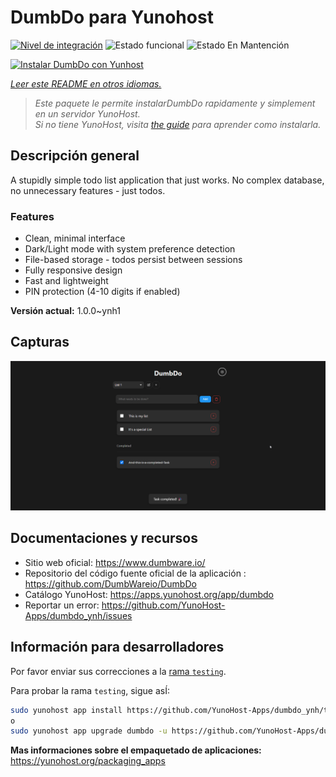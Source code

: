 <!--
Este archivo README esta generado automaticamente<https://github.com/YunoHost/apps/tree/master/tools/readme_generator>
No se debe editar a mano.
-->

# DumbDo para Yunohost

[![Nivel de integración](https://apps.yunohost.org/badge/integration/dumbdo)](https://ci-apps.yunohost.org/ci/apps/dumbdo/)
![Estado funcional](https://apps.yunohost.org/badge/state/dumbdo)
![Estado En Mantención](https://apps.yunohost.org/badge/maintained/dumbdo)

[![Instalar DumbDo con Yunhost](https://install-app.yunohost.org/install-with-yunohost.svg)](https://install-app.yunohost.org/?app=dumbdo)

*[Leer este README en otros idiomas.](./ALL_README.md)*

> *Este paquete le permite instalarDumbDo rapidamente y simplement en un servidor YunoHost.*  
> *Si no tiene YunoHost, visita [the guide](https://yunohost.org/install) para aprender como instalarla.*

## Descripción general

A stupidly simple todo list application that just works. No complex database, no unnecessary features - just todos.

### Features

- Clean, minimal interface
- Dark/Light mode with system preference detection
- File-based storage - todos persist between sessions
- Fully responsive design
- Fast and lightweight
- PIN protection (4-10 digits if enabled)


**Versión actual:** 1.0.0~ynh1

## Capturas

![Captura de DumbDo](./doc/screenshots/screenshot.png)

## Documentaciones y recursos

- Sitio web oficial: <https://www.dumbware.io/>
- Repositorio del código fuente oficial de la aplicación : <https://github.com/DumbWareio/DumbDo>
- Catálogo YunoHost: <https://apps.yunohost.org/app/dumbdo>
- Reportar un error: <https://github.com/YunoHost-Apps/dumbdo_ynh/issues>

## Información para desarrolladores

Por favor enviar sus correcciones a la [rama `testing`](https://github.com/YunoHost-Apps/dumbdo_ynh/tree/testing).

Para probar la rama `testing`, sigue asÍ:

```bash
sudo yunohost app install https://github.com/YunoHost-Apps/dumbdo_ynh/tree/testing --debug
o
sudo yunohost app upgrade dumbdo -u https://github.com/YunoHost-Apps/dumbdo_ynh/tree/testing --debug
```

**Mas informaciones sobre el empaquetado de aplicaciones:** <https://yunohost.org/packaging_apps>

